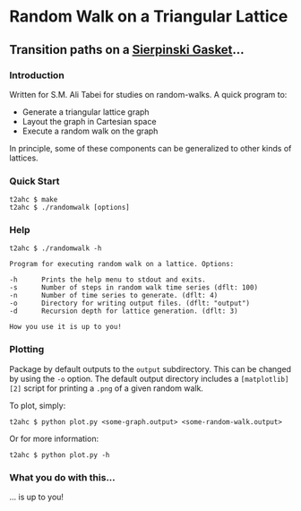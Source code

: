 Random Walk on a Triangular Lattice
===================================
Transition paths on a [Sierpinski Gasket][1]...
-----------------------------------------------


### Introduction


Written for S.M. Ali Tabei for studies on random-walks. A quick program to:


 - Generate a triangular lattice graph
 - Layout the graph in Cartesian space
 - Execute a random walk on the graph


In principle, some of these components can be generalized to other kinds of lattices.


### Quick Start


```
t2ahc $ make
t2ahc $ ./randomwalk [options]
```


### Help


```
t2ahc $ ./randomwalk -h

Program for executing random walk on a lattice. Options:

-h		Prints the help menu to stdout and exits.
-s		Number of steps in random walk time series (dflt: 100)
-n		Number of time series to generate. (dflt: 4)
-o		Directory for writing output files. (dflt: "output")
-d		Recursion depth for lattice generation. (dflt: 3)

How you use it is up to you!

```


### Plotting


Package by default outputs to the `output` subdirectory. This can be changed by using the `-o` option. The default output directory includes a `[matplotlib][2]` script for printing a `.png` of a given random walk.


To plot, simply:

```
t2ahc $ python plot.py <some-graph.output> <some-random-walk.output>
```


Or for more information:

```
t2ahc $ python plot.py -h
```



### What you do with this...


... is up to you!





[1]: http://en.wikipedia.org/wiki/Sierpinski_triangle
[2]: http://matplotlib.org/
